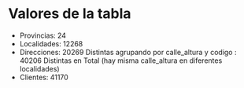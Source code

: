 # Valores de la tabla
- Provincias: 24
- Localidades: 12268
- Direcciones: 20269 Distintas agrupando por calle_altura y codigo
             : 40206 Distintas en Total (hay misma calle_altura en diferentes localidades)
- Clientes: 41170 

